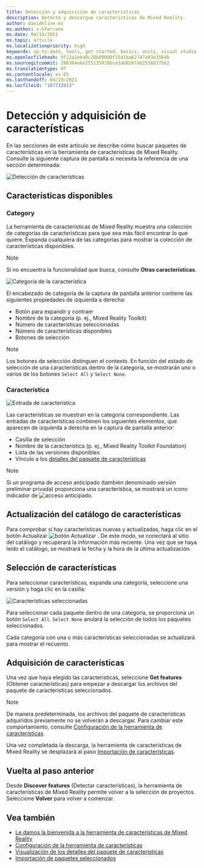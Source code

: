 ```yaml
---
title: Detección y adquisición de características
description: Detecte y descargue características de Mixed Reality.
author: davidkline-ms
ms.author: v-hferrone
ms.date: 04/19/2021
ms.topic: article
ms.localizationpriority: high
keywords: up-to-date, tools, get started, basics, unity, visual studio, toolkit, mixed reality headset, windows mixed reality headset, virtual reality headset, installation, Windows, HoloLens, emulator, unreal, openxr
ms.openlocfilehash: 9f12a1eba0c28b89000f1541ba62747a03e3564b
ms.sourcegitcommit: 286384e6e255135939bce2ab0267a62558837562
ms.translationtype: HT
ms.contentlocale: es-ES
ms.lasthandoff: 04/19/2021
ms.locfileid: "107732013"
---
```

# <a name="discovering-and-acquiring-features"></a>Detección y adquisición de características

En las secciones de este artículo se describe cómo buscar paquetes de características en la herramienta de características de Mixed Reality. Consulte la siguiente captura de pantalla si necesita la referencia de una sección determinada:

![Detección de características](images/FeatureToolDiscovery.png)

## <a name="available-features"></a>Características disponibles

### <a name="category"></a>Category

La herramienta de características de Mixed Reality muestra una colección de categorías de características para que sea más fácil encontrar lo que quiere. Expanda cualquiera de las categorías para mostrar la colección de características disponibles.

> [!NOTE]
> Si no encuentra la funcionalidad que busca, consulte **Otras características**.

![Categoría de la característica](images/FeatureCategory.png)

El encabezado de categoría de la captura de pantalla anterior contiene las siguientes propiedades de izquierda a derecha:

- Botón para expandir y contraer
- Nombre de la categoría (p. ej., Mixed Reality Toolkit)
- Número de características seleccionadas
- Número de características disponibles
- Botones de selección

> [!NOTE]
> Los botones de selección distinguen el contexto. En función del estado de selección de una características dentro de la categoría, se mostrarán uno o varios de los botones `Select All` y `Select None`.

### <a name="feature"></a>Característica

![Entrada de característica](images/FeatureEntry.png)

Las características se muestran en la categoría correspondiente. Las entradas de características contienen los siguientes elementos, que aparecen de izquierda a derecha en la captura de pantalla anterior:

- Casilla de selección
- Nombre de la característica (p. ej., Mixed Reality Toolkit Foundation)
- Lista de las versiones disponibles
- Vínculo a los [detalles del paquete de características](viewing-package-details.md)

> [!NOTE]
> Si un programa de acceso anticipado (también denominado versión preliminar privada) proporciona una característica, se mostrará un icono indicador de ![acceso anticipado](images/EarlyAccess.png).

## <a name="refresh-the-feature-catalog"></a>Actualización del catálogo de características

Para comprobar si hay características nuevas y actualizadas, haga clic en el botón Actualizar ![botón Actualizar](images/RefreshButton.png) . De este modo, se conectará al sitio del catálogo y recuperará la información más reciente. Una vez que se haya leído el catálogo, se mostrará la fecha y la hora de la última actualización.

## <a name="select-features"></a>Selección de características

Para seleccionar características, expanda una categoría, seleccione una versión y haga clic en la casilla:

![Características seleccionadas](images/SelectedFeatures.png)

Para seleccionar cada paquete dentro de una categoría, se proporciona un botón `Select All`. `Select None` anulará la selección de todos los paquetes seleccionados. 

Cada categoría con una o más características seleccionadas se actualizará para mostrar el recuento.

## <a name="acquiring-features"></a>Adquisición de características

Una vez que haya elegido las características, seleccione **Get features** (Obtener características) para empezar a descargar los archivos del paquete de características seleccionados.

> [!NOTE]
> De manera predeterminada, los archivos del paquete de características adquiridos previamente no se volverán a descargar. Para cambiar este comportamiento, consulte [Configuración de la herramienta de características](configuring-feature-tool.md).

Una vez completada la descarga, la herramienta de características de Mixed Reality se desplazará al paso [Importación de características](importing-features.md).

## <a name="going-back-to-the-previous-step"></a>Vuelta al paso anterior

Desde **Discover features** (Detectar características), la herramienta de características de Mixed Reality permite volver a la selección de proyectos. Seleccione **Volver** para volver a comenzar.

## <a name="see-also"></a>Vea también

- [Le damos la bienvenida a la herramienta de características de Mixed Reality](welcome-to-mr-feature-tool.md)
- [Configuración de la herramienta de características](configuring-feature-tool.md)
- [Visualización de los detalles del paquete de características](viewing-package-details.md)
- [Importación de paquetes seleccionados](importing-features.md)
